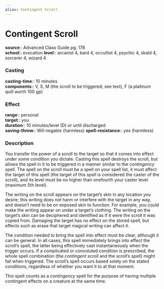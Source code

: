 ```yaml
---
alias: Contingent Scroll
---
```


# Contingent Scroll 

**source**:: Advanced Class Guide pg. 178  
**school**:: evocation
**level**:: arcanist 4, bard 4, occultist 4, psychic 4, skald 4, sorcerer 4, wizard 4

### Casting 

**casting-time**:: 10 minutes  
**components**:: V, S, M (the scroll to be triggered; see text), F (a platinum quill worth 100 gp)

### Effect 

**range**:: personal  
**target**:: you  
**duration**:: 10 minutes/level (D) or until discharged  
**saving-throw**:: Will negates (harmless)
**spell-resistance**:: yes (harmless)

### Description 

You transfer the power of a scroll to the target so that it comes into effect under some condition you dictate. Casting this spell destroys the scroll, but allows the spell in it to be triggered in a manner similar to the *contingency* spell. The spell on the scroll must be a spell on your spell list, it must affect the target of this spell (the target of this spell is considered the caster of the scroll), and its level must be no higher than onefourth your caster level (maximum 5th level).  
  
The writing on the scroll appears on the target’s skin in any location you desire; this writing does not harm or interfere with the target in any way, and doesn’t need to be on exposed skin to function. For example, you could make the writing appear on under a target’s clothing. The writing on the target’s skin can be deciphered and identified as if it were the scroll it was copied from. Damaging the target has no effect on the stored spell, but effects such as erase that target magical writing can affect it.  
  
The condition needed to bring the spell into effect must be clear, although it can be general. In all cases, this spell immediately brings into effect the scroll’s spell, the latter being effectively cast instantaneously when the trigger occurs. If a complicated or convoluted condition is prescribed, the whole spell combination (the *contingent scroll* and the scroll’s spell) might fail when triggered. The scroll’s spell occurs based solely on the stated conditions, regardless of whether you want it to at that moment.  
  
This spell counts as a *contingency* spell for the purpose of having multiple contingent effects on a creature at the same time.
